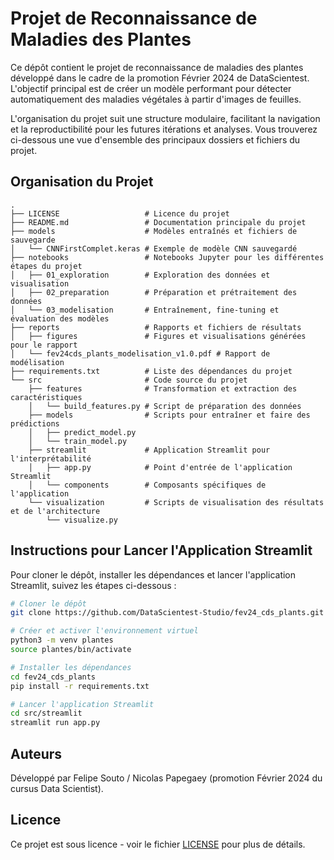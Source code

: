 # Projet de Reconnaissance de Maladies des Plantes

Ce dépôt contient le projet de reconnaissance de maladies des plantes développé dans le cadre de la promotion Février 2024 de DataScientest. L'objectif principal est de créer un modèle performant pour détecter automatiquement des maladies végétales à partir d'images de feuilles.

L'organisation du projet suit une structure modulaire, facilitant la navigation et la reproductibilité pour les futures itérations et analyses. Vous trouverez ci-dessous une vue d'ensemble des principaux dossiers et fichiers du projet.

## Organisation du Projet

```
.
├── LICENSE                   # Licence du projet
├── README.md                 # Documentation principale du projet
├── models                    # Modèles entraînés et fichiers de sauvegarde
│   └── CNNFirstComplet.keras # Exemple de modèle CNN sauvegardé
├── notebooks                 # Notebooks Jupyter pour les différentes étapes du projet
│   ├── 01_exploration        # Exploration des données et visualisation
│   ├── 02_preparation        # Préparation et prétraitement des données
│   └── 03_modelisation       # Entraînement, fine-tuning et évaluation des modèles
├── reports                   # Rapports et fichiers de résultats
│   ├── figures               # Figures et visualisations générées pour le rapport
│   └── fev24cds_plants_modelisation_v1.0.pdf # Rapport de modélisation
├── requirements.txt          # Liste des dépendances du projet
└── src                       # Code source du projet
    ├── features              # Transformation et extraction des caractéristiques
    │   └── build_features.py # Script de préparation des données
    ├── models                # Scripts pour entraîner et faire des prédictions
    │   ├── predict_model.py
    │   └── train_model.py
    ├── streamlit             # Application Streamlit pour l'interprétabilité
    │   ├── app.py            # Point d'entrée de l'application Streamlit
    │   └── components        # Composants spécifiques de l'application
    └── visualization         # Scripts de visualisation des résultats et de l'architecture
        └── visualize.py
```

## Instructions pour Lancer l'Application Streamlit

Pour cloner le dépôt, installer les dépendances et lancer l'application Streamlit, suivez les étapes ci-dessous :

```bash
# Cloner le dépôt
git clone https://github.com/DataScientest-Studio/fev24_cds_plants.git

# Créer et activer l'environnement virtuel
python3 -m venv plantes
source plantes/bin/activate

# Installer les dépendances
cd fev24_cds_plants
pip install -r requirements.txt

# Lancer l'application Streamlit
cd src/streamlit
streamlit run app.py
```

## Auteurs

Développé par Felipe Souto / Nicolas Papegaey (promotion Février 2024 du cursus Data Scientist).

## Licence

Ce projet est sous licence - voir le fichier [LICENSE](./LICENSE) pour plus de détails.
